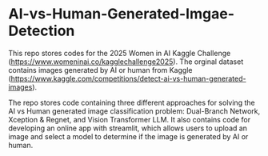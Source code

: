 # AI-vs-Human-Generated-Imgae-Detection
This repo stores codes for the 2025 Women in AI Kaggle Challenge (https://www.womeninai.co/kagglechallenge2025). The orginal dataset contains images generated by AI or human from Kaggle (https://www.kaggle.com/competitions/detect-ai-vs-human-generated-images).

The repo stores code containing three different approaches for solving the AI vs Human generated image classification problem: Dual-Branch Network, Xception & Regnet, and Vision Transformer LLM. It also contains code for developing an online app with streamlit, which allows users to upload an image and select a model to determine if the image is generated by AI or human. 
